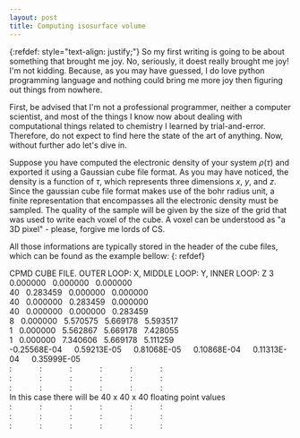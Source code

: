 ```yaml
---
layout: post
title: Computing isosurface volume
---
```


{:refdef: style="text-align: justify;"}
So my first writing is going to be about something that brought me joy. No, seriously, it doest really brought me joy! I'm not kidding. Because, as you may have guessed, I do love python programming language and nothing could bring me more joy then figuring out things from nowhere.

First, be advised that I'm not a professional programmer, neither a computer scientist, and most of the things I know now about dealing with computational things related to chemistry I learned by trial-and-error. Therefore, do not expect to find here the state of the art of anything. Now, without further ado let's dive in.

Suppose you have computed the electronic density of your system $\rho(\tau)$ and exported it using a Gaussian cube file format. As you may have noticed, the density is a function of $\tau$, which represents three dimensions $x$, $y$, and $z$. Since the gaussian cube file format makes use of the bohr radius unit, a finite representation that encompasses all the electronic density must be sampled. The quality of the sample will be given by the size of the grid that was used to write each voxel of the cube. A voxel can be understood as "a 3D pixel" - please, forgive me lords of CS.

All those informations are typically stored in the header of the cube files, which can be found as the example bellow:
{: refdef}

<div class="blocktxt">
CPMD CUBE FILE.
 OUTER LOOP: X, MIDDLE LOOP: Y, INNER LOOP: Z
    3 &nbsp; 0.000000 &nbsp; 0.000000 &nbsp; 0.000000 &nbsp;<br>
   40 &nbsp; 0.283459 &nbsp; 0.000000 &nbsp; 0.000000 &nbsp;<br>
   40 &nbsp; 0.000000 &nbsp; 0.283459 &nbsp; 0.000000 &nbsp;<br>
   40 &nbsp; 0.000000 &nbsp; 0.000000 &nbsp; 0.283459 &nbsp;<br>
    8 &nbsp; 0.000000 &nbsp; 5.570575 &nbsp; 5.669178 &nbsp; 5.593517<br>
    1 &nbsp; 0.000000 &nbsp; 5.562867 &nbsp; 5.669178 &nbsp; 7.428055<br>
    1 &nbsp; 0.000000 &nbsp; 7.340606 &nbsp; 5.669178 &nbsp; 5.111259<br>
 -0.25568E-04 &emsp; 0.59213E-05 &emsp; 0.81068E-05 &emsp; 0.10868E-04 &emsp; 0.11313E-04 &emsp; 0.35999E-05<br>
      : &emsp;&emsp;&emsp; : &emsp;&emsp;&emsp; : &emsp;&emsp;&emsp; : &emsp;&emsp;&emsp; : &emsp;&emsp;&emsp; :<br>
      : &emsp;&emsp;&emsp; : &emsp;&emsp;&emsp; : &emsp;&emsp;&emsp; : &emsp;&emsp;&emsp; : &emsp;&emsp;&emsp; :<br>
      : &emsp;&emsp;&emsp; : &emsp;&emsp;&emsp; : &emsp;&emsp;&emsp; : &emsp;&emsp;&emsp; : &emsp;&emsp;&emsp; :<br>
        In this case there will be 40 x 40 x 40 floating point values<br>
      : &emsp;&emsp;&emsp; : &emsp;&emsp;&emsp; : &emsp;&emsp;&emsp; : &emsp;&emsp;&emsp; : &emsp;&emsp;&emsp; :<br>
      : &emsp;&emsp;&emsp; : &emsp;&emsp;&emsp; : &emsp;&emsp;&emsp; : &emsp;&emsp;&emsp; : &emsp;&emsp;&emsp; :<br>
      : &emsp;&emsp;&emsp; : &emsp;&emsp;&emsp; : &emsp;&emsp;&emsp; : &emsp;&emsp;&emsp; : &emsp;&emsp;&emsp; :
</div>

